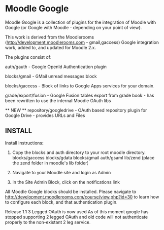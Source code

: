 Moodle Google
=============

Moodle Google is a collection of plugins for the integration
of Moodle with Google (or Google with Moodle - depending on
your point of view).

This work is derived from the Moodlerooms (http://development.moodlerooms.com - gmail,gaccess)
Google integration work, added to, and updated for Moodle 2.x.

The plugins consist of:

auth/gauth - Google OpenId Authentication plugin

blocks/gmail - GMail unread messages block

blocks/gaccess - Block of links to Google Apps services for your domain.

grade/export/fusion - Google Fusion tables export from grade book - has been rewritten to use the internal Moodle OAuth libs

** NEW **
repository/googledrive - OAuth based repository plugin for Google Drive - provides URLs and Files

##   INSTALL
Install Instructions:

1. Copy the blocks and auth directory to your root moodle directory.
blocks/gaccess
blocks/gdata
blocks/gmail
auth/gsaml
lib/zend
(place the zend folder in moodle's lib folder)

2. Navigate to your Moodle site and login as Admin

3. In the Site Admin Block, click on the notifications link

All Moodle Google blocks should be installed.  Please navigate to http://development.moodlerooms.com/course/view.php?id=30 to learn how to configure each block, and that authentication plugin.

Release 1.1  3 Legged OAuth is now used 
As of this moment google has stopped supporting 2 legged OAuth and
old code will not authenticate properly to the non-existant 2 leg service. 
 
